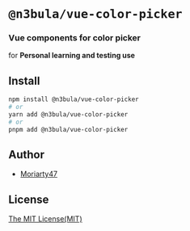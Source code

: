 # `@n3bula/vue-color-picker`

### Vue components for color picker

for **Personal learning and testing use**

## Install

```sh
npm install @n3bula/vue-color-picker
# or
yarn add @n3bula/vue-color-picker
# or
pnpm add @n3bula/vue-color-picker
```

## Author

- [Moriarty47](https://github.com/Moriarty47)

## License

[The MIT License(MIT)](https://github.com/Moriarty47/n3bula/blob/main/LICENSE)
